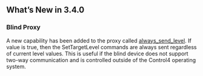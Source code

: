 ## What’s New in 3.4.0

### Blind Proxy

A new capability has been added to the proxy called [always\_send\_level][1]. If value is true, then the SetTargetLevel commands are always sent regardless of current level values. This is useful if the blind device does not support two-way communication and is controlled outside of the Control4 operating system. 



[1]:	https://snap-one.github.io/docs-driverworks-proxyprotocol/#blind-capabilities-always_send_level